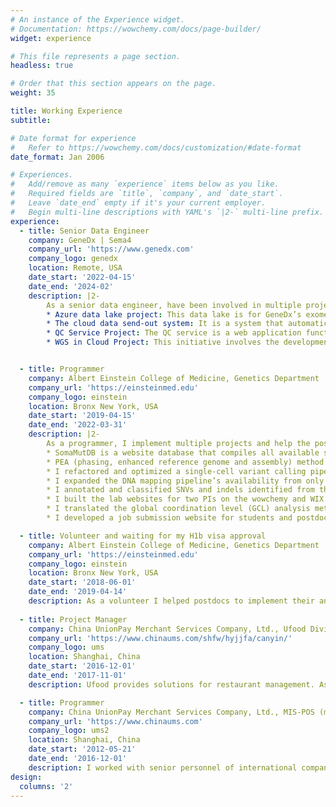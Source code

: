 ```yaml
---
# An instance of the Experience widget.
# Documentation: https://wowchemy.com/docs/page-builder/
widget: experience

# This file represents a page section.
headless: true

# Order that this section appears on the page.
weight: 35

title: Working Experience
subtitle:

# Date format for experience
#   Refer to https://wowchemy.com/docs/customization/#date-format
date_format: Jan 2006

# Experiences.
#   Add/remove as many `experience` items below as you like.
#   Required fields are `title`, `company`, and `date_start`.
#   Leave `date_end` empty if it's your current employer.
#   Begin multi-line descriptions with YAML's `|2-` multi-line prefix.
experience:
  - title: Senior Data Engineer
    company: GeneDx | Sema4
    company_url: 'https://www.genedx.com'
    company_logo: genedx
    location: Remote, USA
    date_start: '2022-04-15'
    date_end: '2024-02'
    description: |2-
        As a senior data engineer, have been involved in multiple projects. 
        * Azure data lake project: This data lake is for GeneDx’s exome and genome sequencing data. To build the data lake from scratch I developed a data management system called Mocha. My role encompassed the comprehensive development of Python scripts for Mocha's ETL pipeline, data archival and retrieval, database design, front-end design and development, document automation updates, CI/CD with GitHub actions, as well as the design and execution of unit tests and function tests. Here is the tech stack of the Azure data lake: Python, Django, Bootstrap, jQuery, HTML, SQLite, PostgreSQL, and Azure cloud storage. 
        * The cloud data send-out system: It is a system that automatically delivers clinical data to GeneDx's customers' cloud storage based on the requirements specified by Genetic Counselors. It supports various cloud storage options, including AWS S3, Azure cloud storage, Google Cloud Platform, sFTP, and Citrix Sharefile. Throughout this project, I collaborated closely with Genetic Counselors to gather their requirements, and subsequently, I developed the complete script and conducted unit tests and function tests. This project helps the Genetic Counselors to reduce the turnaround time for data requests from 1 month to 1 week.
        * QC Service Project: The QC service is a web application functioning as the primary decision engine, utilizing defined metrics per SOP (Standard Operating Procedure) and delivering decision outcomes. In this project, I design the data module according to the requirment of the team lead for the QC decision engine and developed the Restful API service using the FastAPI framework.
        * WGS in Cloud Project: This initiative involves the development of GeneDx's new WGS pipeline within the AWS environment. I am fortunate to be involved in this project, where my responsibilities encompass managing data transfer operations between AWS S3 and on-premises storage systems. Leveraging Python scripting, I successfully implemented the IAM roles anywhere method, establishing a secure mechanism for the application to acquire temporary AWS credentials. Additionally, I effectively developed data transfers between AWS S3 and on-premises storage systems with AWS Boto3.


  - title: Programmer
    company: Albert Einstein College of Medicine, Genetics Department
    company_url: 'https://einsteinmed.edu'
    company_logo: einstein
    location: Bronx New York, USA
    date_start: '2019-04-15'
    date_end: '2022-03-31'
    description: |2-
        As a programmer, I implement multiple projects and help the postdocs, professors, and labs with their projects. 
        * SomaMutDB is a website database that compiles all available somatic mutations data in healthy tissues including in-house data and publicly available data up to date. It provides multiple functions such as data visualization, data browsing, signature analyzing and data download. I implemented 6 tools including MutationalPatterns, SomaticSignatures, hdp, signature_tools_lib, Sigprofiler, and mmsig in the signature analyzing module of the website. I designed the structure of the website system, programmed the front end and the back end with Python, HTML, CSS, JavaScript, jQuery, SQL and etc. And I set up the MySQL database for the website. The paper of this website database was published on Nucleic Acids Research. I am the co-first author.
        * PEA (phasing, enhanced reference genome and assembly) method is to identify genome structural variations from single-cell whole-genome sequencing (WGS) data. I designed the whole pipeline and programmed the pipeline with Python and Bash script under the supervision of a postdoc. The paper of PEA method was submitted to Nature Methods. I am the co-first author.
        * I refactored and optimized a single-cell variant calling pipeline for one lab with Python. I simplified the whole pipeline from 200 commands and almost 800 parameters per cell to just 1 command and 4 parameters per cell, reduced the IO by 92.8%. And I sped up the pipeline by 10 times with parallel running technic. I also fixed the bugs in the previous version, and make it available for calling short insertions and deletions (INDELs).
        * I expanded the DNA mapping pipeline’s availability from only for the human genome to 7 different species for one lab. And I implemented the pipeline for 48 samples of 6 different species for the lab.
        * I annotated and classified SNVs and indels identified from the WGS data in >1500 22q11.2 deletion syndrome patients into damaging LoF, damaging frameshift, damaging Missense, benign Missense, splice-disrupting, synonymous variants using multiple state-of-art algorithms, software, and public databases including VEP, Bystro, spliceAI, etc. under the supervision of a postdoc. I built an SQLite database for it. And I implemented multiple statistical tests including, for example, Fisher’s exact test, binomial test, variant-Set Test for Association using Annotation infoRmation (STAAR) based on the database. The paper of the project is on the way and I am the second author.
        * I built the lab websites for two PIs on the wowchemy and WIX platforms.
        * I translated the global coordination level (GCL) analysis method from MATLAB to R for one postdoc.
        * I developed a job submission website for students and postdocs in Albert Einstein College of Medicine to facilitate their computational analyze.

  - title: Volunteer and waiting for my H1b visa approval
    company: Albert Einstein College of Medicine, Genetics Department
    company_url: 'https://einsteinmed.edu'
    company_logo: einstein
    location: Bronx New York, USA
    date_start: '2018-06-01'
    date_end: '2019-04-14'
    description: As a volunteer I helped postdocs to implement their analyzing pipelines on HPC. And I learned necessary knowledge (single-cell WGS sequencing, DNA mapping, variant calling, etc.) for optimizing the SNV caller for single-cell sequencing data.
        
  - title: Project Manager
    company: China UnionPay Merchant Services Company, Ltd., Ufood Division
    company_url: 'https://www.chinaums.com/shfw/hyjjfa/canyin/'
    company_logo: ums
    location: Shanghai, China
    date_start: '2016-12-01'
    date_end: '2017-11-01'
    description: Ufood provides solutions for restaurant management. As a project manager, I supervised 10 employees and managed the accounts of over 1000 different vendors. We designed applications for PC, tablet, and POS terminal, website for restaurant management, in addition to creating customized WeChat accounts for vendors and customers to facilitate reservations, ordering, and payments. 

  - title: Programmer
    company: China UnionPay Merchant Services Company, Ltd., MIS-POS (merchant integrated system – point of sale) Department
    company_url: 'https://www.chinaums.com'
    company_logo: ums2
    location: Shanghai, China
    date_start: '2012-05-21'
    date_end: '2016-12-01'
    description: I worked with senior personnel of international companies (Vanguard, McDonald's, Yum, NBA Play zone, Bestseller, ZARA, Decathlon, etc) to develop and implement their integrated payment system for the Chinese market. Our module is deployed on the computers of cashiers or vending machines to drive hardware and communicate with bank servers securely. 
design:
  columns: '2'
---
```

